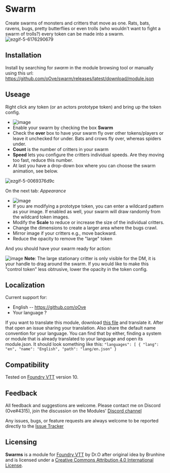 # Swarm
Create swarms of monsters and critters that move as one. Rats, bats, ravens, bugs, pretty butterflies or even trolls (who wouldn't want to fight a swarm of trolls?) every token can be made into a swarm.
![ezgif-5-6176290679](https://user-images.githubusercontent.com/8543541/184756758-98dbbfaf-9d24-4b5d-805f-68385ea0707b.gif)

## Installation
Install by searching for *swarm* in the module browsing tool or manually using this url: https://github.com/oOve/swarm/releases/latest/download/module.json

## Useage

Right click any token (or an actors prototype token) and bring up the token config. 
- ![image](https://user-images.githubusercontent.com/8543541/185505929-485c7db0-23fe-4573-ae92-13476e6efde5.png)
- Enable your swarm by checking the box **Swarm**
- Check the **over** box to have your swarm fly over other tokens/players or leave it unchecked for under. Bats and crows fly over, whereas spiders under.
- **Count** is the number of critters in your swarm
- **Speed** lets you configure the critters individual speeds. Are they moving too fast, reduce this number.
- At last you have a drop-down box where you can choose the swarm animation, see below.

![ezgif-5-0069376d9c](https://user-images.githubusercontent.com/8543541/185506059-00e0ae14-a0fb-4fcd-8cb2-543c3670a13d.gif)


On the next tab: *Appearance*
 - ![image](https://user-images.githubusercontent.com/8543541/184982250-82de10ae-39c3-4161-8f8a-306b548eebaf.png)
 - If you are modifying a prototype token, you can enter a wildcard pattern as your image. If enabled as well, your swarm will draw randomly from the wildcard token images.
 - Modify the **Scale** to reduce or increase the size of the individual critters.
 - Change the dimensions to create a larger area where the bugs crawl.
 - Mirror image if your critters e.g., move backward.
 - Reduce the opacity to remove the "large" token
 
And you should have your swarm ready for action:

![image](https://user-images.githubusercontent.com/8543541/185231081-13f14709-25e3-4a2d-a3be-38146575329b.png)
**Note**: The large stationary critter is only visible for the DM, it is your handle to drag around the swarm. If you would like to make this "control token" less obtrusive, lower the opacity in the token config.
 

## Localization
Current support for:
 * English -- https://github.com/oOve 
 * Your language ?

If you want to translate this module, download [this file](lang/en.json) and translate it. After that open an issue sharing your translation. Also share the default name convention for your language. You can find that by either, finding a system or module that is already translated to your language and open its module.json. It should look something like this: ``` "languages": [ { "lang": "en", "name": "English", "path": "lang/en.json" } ```

## Compatibility
Tested on [Foundry VTT](https://foundryvtt.com/  "Foundry VTT") version 10.

## Feedback
All feedback and suggestions are welcome. Please contact me on Discord (Ove#4315), join the discussion on the Modules' [Discord channel](https://discord.gg/5CCAhsKFDp)

Any issues, bugs, or feature requests are always welcome to be reported directly to the [Issue Tracker](https://github.com/oOve/FollowMe/issues  "Issue Tracker")

## Licensing
**Swarms** is a module for [Foundry VTT](https://foundryvtt.com/  "Foundry VTT") by Dr.O after original idea by Brunhine and is licensed under a [Creative Commons Attribution 4.0 International License](http://creativecommons.org/licenses/by/4.0/).
